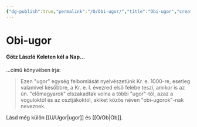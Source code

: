```yaml
---
{"dg-publish":true,"permalink":"/O/Obi-ugor/","title":"Obi-ugor","created":"2023-10-20T05:16","updated":"2023-11-08T04:09"}
---
```



# Obi-ugor

#### Götz László Keleten kél a Nap...  

...című könyvében írja:  
> Ezen "ugor" egység felbomlását nyelvészetünk Kr. e. 1000-re, esetleg valamivel későbbre, a Kr. e. I. évezred első felébe teszi, amikor is az ún. "előmagyarok" elszakadtak volna a többi "ugor"-tól, azaz a voguloktól és az osztjákoktól, akiket közös néven "obi-ugorok"-nak neveznek.  

Lásd még külön [[U/Ugor\|ugor]] és [[O/Ob\|Ob]].  